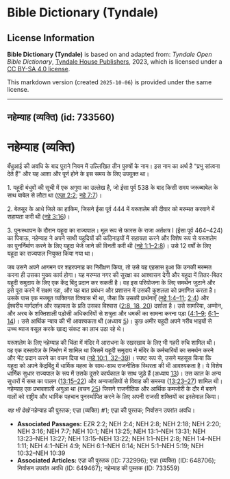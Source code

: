 # Bible Dictionary (Tyndale)

## License Information

**Bible Dictionary (Tyndale)** is based on and adapted from: _Tyndale Open Bible Dictionary_, [Tyndale House Publishers](https://tyndaleopenresources.com/), 2023, which is licensed under a [CC BY-SA 4.0 license](https://creativecommons.org/licenses/by-sa/4.0/legalcode.en).

This markdown version (created `2025-10-06`) is provided under the same license.



--------------------------------

## नहेम्याह (व्यक्ति) (id: 733560)

नहेम्याह (व्यक्ति)
==================

बँधुआई की अवधि के बाद पुराने नियम में उल्लिखित तीन पुरुषों के नाम। इस नाम का अर्थ है "प्रभु सांत्वना देते हैं" और यह आशा और पूर्ण होने के इस समय के लिए उपयुक्त था।

1\. यहूदी बंधुवों की सूची में एक अगुवा का उल्लेख है, जो ईसा पूर्व 538 के बाद किसी समय जरूब्बाबेल के साथ बाबेल से लौटा था ([एज्रा 2:2](https://ref.ly/Ezra2:2); [नहे 7:7](https://ref.ly/Neh7:7))।

2\. बेतसूर के आधे जिले का हाकिम, जिसने ईसा पूर्व 444 में यरूशलेम की दीवार को मरम्मत करवाने में सहायता करी थी ([नहे 3:16](https://ref.ly/Neh3:16))।

3\. पुनःस्थापन के दौरान यहूदा का राज्यपाल। मूल रूप से फारस के राजा अर्तक्षत्र I (ईसा पूर्व 464–424\) का पियाऊ, नहेम्याह ने अपने साथी यहूदियों की कठिनाइयों में सहायता करने और विशेष रूप से यरूशलेम का पुनर्निर्माण करने के लिए यहूदा भेजे जाने की विनती करी थी ([नहे 1:1–2:8](https://ref.ly/Neh1:1-Neh2:8))। उसे 12 वर्षों के लिए यहूदा का राज्यपाल नियुक्त किया गया था।

जब उसने अपने आगमन पर शहरपनाह का निरीक्षण किया, तो उसे यह एहसास हुआ कि उनकी मरम्मत करना ही उसका मुख्य कार्य होगा। यह मरम्मत नगर की सुरक्षा का आश्वासन देगी और यहूदा में तितर\-बितर यहूदी समुदाय के लिए एक केंद्र बिंदु प्रदान कर सकती है। वह इस परियोजना के लिए समर्थन जुटाने और इसे पूरा करने में सक्षम रहा, और यह बात प्रबंधन और प्रशासन में उसकी कुशलता को प्रमाणित करता है। उसके पास एक मजबूत व्यक्तिगत विश्वास भी था, जैसा कि उसकी प्रार्थनाएँ ([नहे 1:4–11](https://ref.ly/Neh1:4-Neh1:11); [2:4](https://ref.ly/Neh2:4)) और ईश्वरीय मार्गदर्शन और सहायता के प्रति उसका विश्वास ([2:8, 18, 20](https://ref.ly/Neh2:8,Neh2:18,Neh2:20)) दर्शाता है। उसे सामरिया, अम्मोन, और अरब के शक्तिशाली पड़ोसी अधिकारियों से शत्रुता और धमकी का सामना करना पड़ा ([4:1–9](https://ref.ly/Neh4:1-Neh4:9); [6:1–14](https://ref.ly/Neh6:1-Neh6:14))। उसे आर्थिक न्याय की भी आवश्यकता थी (अध्याय [5](https://ref.ly/Neh5:1-Neh5:19))। कुछ अमीर यहूदी अपने गरीब भाइयों से उच्च ब्याज वसूल करके खाद्य संकट का लाभ उठा रहे थे।

यरूशलेम के लिए नहेम्याह की चिंता में मंदिर में आराधना के रखरखाव के लिए भी गहरी रुचि शामिल थी। वह एक दस्तावेज़ के निर्माण में शामिल था जिसमें यहूदी समुदाय ने मंदिर के कर्मचारियों का समर्थन करने और भेंट प्रदान करने का वचन दिया था ([नहे 10:1, 32–39](https://ref.ly/Neh10:1,Neh10:32-Neh10:39))। स्पष्ट रूप से, उसने महसूस किया कि यहूदा को अपने केंद्रबिंदु में धार्मिक महत्व के साथ\-साथ राजनीतिक स्थिरता की भी आवश्यकता है। ये विशेष धार्मिक सुधार राज्यपाल के रूप में उसके दूसरे कार्यकाल के साथ जुड़े हैं (अध्याय [13](https://ref.ly/Neh13:1-Neh13:31))। उस काल के अन्य सुधारों में सब्त का पालन ([13:15–22](https://ref.ly/Neh13:15-Neh13:22)) और अन्यजातियों से विवाह की समस्या ([13:23–27](https://ref.ly/Neh13:23-Neh13:27)) शामिल थी। नहेम्याह एक प्रभावशाली अगुआ था (वचन [25](https://ref.ly/Neh13:25)) जिसने राजनीतिक और आर्थिक कमजोरी के दौर में बसने वालों को राष्ट्रीय और धार्मिक पहचान पुनर्स्थापित करने के लिए अपनी राजसी शक्तियों का इस्तेमाल किया।

*यह भी देखें* नहेम्याह की पुस्तक; एज्रा (व्यक्ति) \#1; एज्रा की पुस्तक; निर्वासन उपरांत अवधि।

* **Associated Passages:** EZR 2:2; NEH 2:4; NEH 2:8; NEH 2:18; NEH 2:20; NEH 3:16; NEH 7:7; NEH 10:1; NEH 13:25; NEH 13:1–NEH 13:31; NEH 13:23–NEH 13:27; NEH 13:15–NEH 13:22; NEH 1:1–NEH 2:8; NEH 1:4–NEH 1:11; NEH 4:1–NEH 4:9; NEH 6:1–NEH 6:14; NEH 5:1–NEH 5:19; NEH 10:32–NEH 10:39
* **Associated Articles:** एज्रा की पुस्तक (ID: 732996); एज्रा (व्यक्ति) (ID: 648706); निर्वासन उपरांत अवधि (ID: 649467); नहेम्याह की पुस्तक (ID: 733559)


